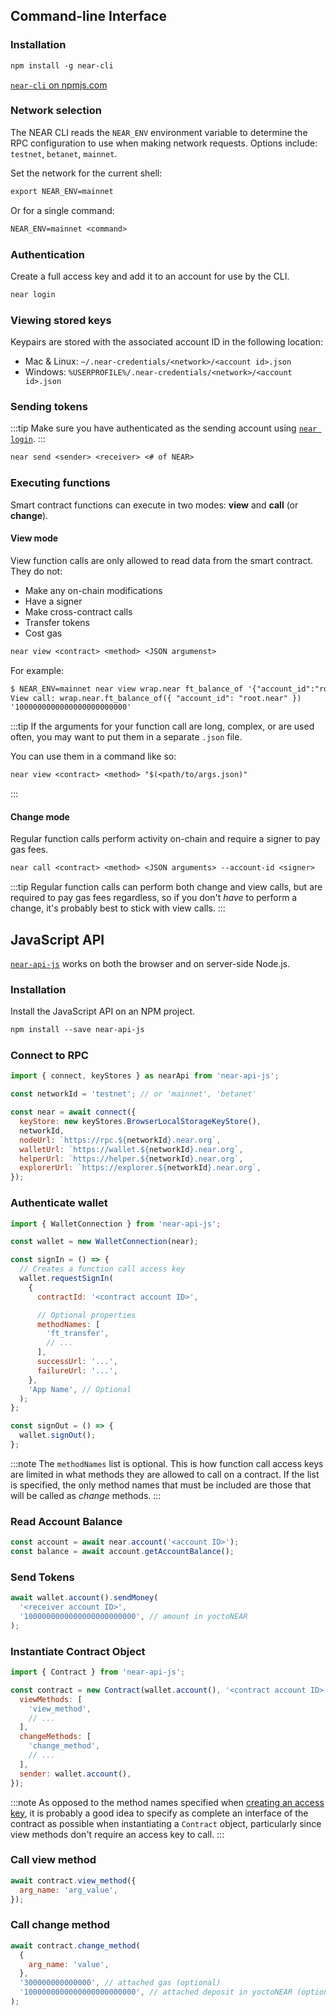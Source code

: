## Command-line Interface

### Installation

```txt
npm install -g near-cli
```

[`near-cli` on npmjs.com](https://www.npmjs.com/package/near-cli)

### Network selection

The NEAR CLI reads the `NEAR_ENV` environment variable to determine the RPC configuration to use when making network requests. Options include: `testnet`, `betanet`, `mainnet`.

Set the network for the current shell:

```txt
export NEAR_ENV=mainnet
```

Or for a single command:

```txt
NEAR_ENV=mainnet <command>
```

### Authentication

Create a full access key and add it to an account for use by the CLI.

```txt
near login
```

### Viewing stored keys

Keypairs are stored with the associated account ID in the following location:

- Mac & Linux: `~/.near-credentials/<network>/<account id>.json`
- Windows: `%USERPROFILE%/.near-credentials/<network>/<account id>.json`

### Sending tokens

:::tip
Make sure you have authenticated as the sending account using [`near login`](#authentication).
:::

```txt
near send <sender> <receiver> <# of NEAR>
```

### Executing functions

Smart contract functions can execute in two modes: **view** and **call** (or **change**).

#### View mode

View function calls are only allowed to read data from the smart contract. They do not:

- Make any on-chain modifications
- Have a signer
- Make cross-contract calls
- Transfer tokens
- Cost gas

```txt
near view <contract> <method> <JSON argumenst>
```

For example:

```txt
$ NEAR_ENV=mainnet near view wrap.near ft_balance_of '{"account_id":"root.near"}'
View call: wrap.near.ft_balance_of({ "account_id": "root.near" })
'1000000000000000000000000'
```

:::tip
If the arguments for your function call are long, complex, or are used often, you may want to put them in a separate `.json` file.

You can use them in a command like so:

```txt
near view <contract> <method> "$(<path/to/args.json)"
```

:::

#### Change mode

Regular function calls perform activity on-chain and require a signer to pay gas fees.

```txt
near call <contract> <method> <JSON arguments> --account-id <signer>
```

:::tip
Regular function calls can perform both change and view calls, but are required to pay gas fees regardless, so if you don't _have_ to perform a change, it's probably best to stick with view calls.
:::

## JavaScript API

[`near-api-js`](https://www.npmjs.com/package/near-api-js) works on both the browser and on server-side Node.js.

### Installation

Install the JavaScript API on an NPM project.

```txt
npm install --save near-api-js
```

### Connect to RPC

```js
import { connect, keyStores } as nearApi from 'near-api-js';

const networkId = 'testnet'; // or 'mainnet', 'betanet'

const near = await connect({
  keyStore: new keyStores.BrowserLocalStorageKeyStore(),
  networkId,
  nodeUrl: `https://rpc.${networkId}.near.org`,
  walletUrl: `https://wallet.${networkId}.near.org`,
  helperUrl: `https://helper.${networkId}.near.org`,
  explorerUrl: `https://explorer.${networkId}.near.org`,
});
```

### Authenticate wallet

```js {12-15}
import { WalletConnection } from 'near-api-js';

const wallet = new WalletConnection(near);

const signIn = () => {
  // Creates a function call access key
  wallet.requestSignIn(
    {
      contractId: '<contract account ID>',

      // Optional properties
      methodNames: [
        'ft_transfer',
        // ...
      ],
      successUrl: '...',
      failureUrl: '...',
    },
    'App Name', // Optional
  );
};

const signOut = () => {
  wallet.signOut();
};
```

:::note
The `methodNames` list is optional. This is how function call access keys are limited in what methods they are allowed to call on a contract. If the list is specified, the only method names that must be included are those that will be called as _change_ methods.
:::

### Read Account Balance

```js
const account = await near.account('<account ID>');
const balance = await account.getAccountBalance();
```

### Send Tokens

```js
await wallet.account().sendMoney(
  '<receiver account ID>',
  '1000000000000000000000000', // amount in yoctoNEAR
);
```

### Instantiate Contract Object

```js {4-11}
import { Contract } from 'near-api-js';

const contract = new Contract(wallet.account(), '<contract account ID>', {
  viewMethods: [
    'view_method',
    // ...
  ],
  changeMethods: [
    'change_method',
    // ...
  ],
  sender: wallet.account(),
});
```

:::note
As opposed to the method names specified when [creating an access key](#authenticate-wallet), it is probably a good idea to specify as complete an interface of the contract as possible when instantiating a `Contract` object, particularly since view methods don't require an access key to call.
:::

### Call view method

```js
await contract.view_method({
  arg_name: 'arg_value',
});
```

### Call change method

```js
await contract.change_method(
  {
    arg_name: 'value',
  },
  '300000000000000', // attached gas (optional)
  '1000000000000000000000000', // attached deposit in yoctoNEAR (optional)
);
```
